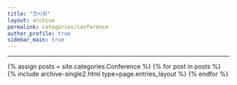 ```yaml
---
title: "전시회"
layout: archive
permalink: categories/conference
author_profile: true
sidebar_main: true
---
```


<!-- 공백이 포함되어 있는 카테고리 이름의 경우 site.categories['a b c'] 이런식으로! -->

***

{% assign posts = site.categories.Conference %}
{% for post in posts %} {% include archive-single2.html type=page.entries_layout %} {% endfor %}
